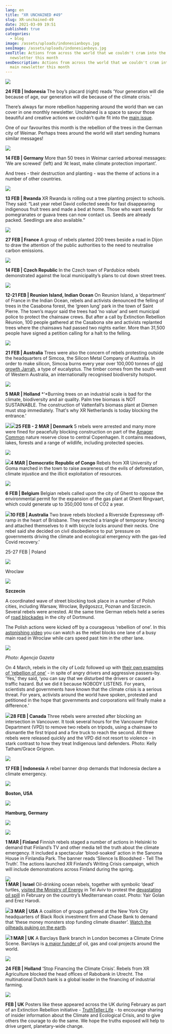 ```yaml
---
lang: en
title: "XR UNCHAINED #49"
slug: XR-unchained-49
date: 2021-03-09 19:51
published: true
categories:
  - blog
image: /assets/uploads/indonesianboys.jpg
seoImage: /assets/uploads/indonesianboys.jpg
seoTitle: Actions from across the world that we couldn't cram into the main
  newsletter this month
seoDescription: Actions from across the world that we couldn't cram into the
  main newsletter this month
---
```

![](/assets/uploads/1fdcf7af-2c74-4f68-8fd5-caebebe3233e.jpg)

**24 FEB | Indonesia** The boy’s placard (right) reads ‘Your generation will die because of age, our generation will die because of the climate crisis.’

There’s always far more rebellion happening around the world than we can cover in one monthly newsletter. Unchained is a space to savour those beautiful and creative actions we couldn’t quite fit into the [main issue](../global-newsletter-49/).

One of our favourites this month is the rebellion of the trees in the German city of Weimar. Perhaps trees around the world will start sending humans similar messages! 

![](/assets/uploads/f4a3d647-9c89-4f50-8277-b9c3b2c8ba09.jpg)

**14 FEB | Germany** More than 50 trees in Weimar carried arboreal messages: ‘We are screwed’ (left) and ‘At least, make climate protection important’.

And trees - their destruction and planting - was the theme of actions in a number of other countries. 

![](/assets/uploads/667ecacf-b18d-4c4e-a0b5-6f242aa41bf0.jpg)

**13 FEB | Rwanda** XR Rwanda is rolling out a tree planting project to schools. They said: “Last year rebel David collected seeds for fast disappearing indigenous fruit trees and made a bed at home. Those who want seeds for pomegranates or guava trees can now contact us. Seeds are already packed. Seedlings are also available.” 

![](/assets/uploads/planting.jpg)

**27 FEB | France** A group of rebels planted 200 trees beside a road in Dijon to draw the attention of the public authorities to the need to neutralise carbon emissions.

![](/assets/uploads/7b4c4f13-c901-40a1-972a-abb270d43a3a.jpg)

**14 FEB | Czech Republic** In the Czech town of Pardubice rebels demonstrated against the local municipality’s plans to cut down street trees.

![](/assets/uploads/9716d416-6481-4da3-876e-530cf24a26b4.jpg)

**12-21 FEB | Reunion Island, Indian Ocean** On Reunion Island, a ‘department’ of France in the Indian Ocean, rebels and activists denounced the felling of trees in the Casabona forest, the ‘green lung’ park in the town of Saint Pierre. The town’s mayor said the trees had ‘no value’ and sent municipal police to protect the chainsaw crews. But after a call by Extinction Rebellion Réunion, 100 people gathered at the Casabona site and activists replanted trees where the chainsaws had passed two nights earlier. More than 31,500 people have signed a petition calling for a halt to the felling.

![](/assets/uploads/577c8bc6-ed18-42b3-b046-f8b8afc6b65c.jpg)

**21 FEB | Australia** Trees were also the concern of rebels protesting outside the headquarters of Simcoa, the Silicon Metal Company of Australia. In order to make silicon, Simcoa burns every year over 100,000 tonnes of [old growth Jarrah](https://en.wikipedia.org/wiki/Jarrah_Forest), a type of eucalyptus. The timber comes from the south-west of Western Australia, an internationally recognised biodiversity hotspot.

![](/assets/uploads/f9530a95-fe94-4583-ac7e-b0f15d8ac4c8.jpg)

**5 MAR | Holland** *‘*Burning trees on an industrial scale is bad for the climate, biodiversity and air quality. Palm tree biomass is NOT SUSTAINABLE. The construction of Vattenfall’s biomass plant at Diemen must stop immediately. That's why XR Netherlands is today blocking the entrance.’

![](https://lh3.googleusercontent.com/6-1BYF83OsXNyCzPOvoCYCXVnGxlnC7Ycs3EZ1o0guPhxNljs4VPb2NeAMXPD93tqk2P4t4IycIH3b32DmV0-z2IDtaBi6lL4I7zPqCd-B0bodqY36t1o7fLmBrlRHK3EDUHZovE)![](https://lh6.googleusercontent.com/CIg6lqW2wjzVw2JA6Y13U0D9tlRcnjhgaPcsOYfmOqZppEQBXbHnVD0NJVlfj3EegS7LjD5Z35OMflz4-DwrcrUtns3kSREpR70fcI66G-APiC41-y_BsggTYdCtHM2yCmKjqqF3)**25 FEB - 2 MAR | Denmark** 5 rebels were arrested and many more were fined for peacefully blocking construction on part of the [Amager Common](https://ejatlas.org/conflict/frinds-of-amager-faelled) nature reserve close to central Copenhagen. It contains meadows, lakes, forests and a range of wildlife, including protected species.

![](/assets/uploads/dec43bee-6a1c-4b46-ab81-9e1d0d908ee2.jpg)

![](https://lh6.googleusercontent.com/B7QN2qQdTvX3U2bKkeJdVPt6mNDhyoW2ReP0fFWJqw2BzUfJT3MQ1aUrcKong7IY467hPvYk-5FARTKrlePwXuTQ7YOAIFXGNPeYvDqLqbqXQ-WyM3qe8rPYnHaN0V4-xsHYgukN)**4 MAR | Democratic Republic of Congo** Rebels from XR University of Goma marched in the town to raise awareness of the evils of deforestation, climate injustice and the illicit exploitation of resources.

![](/assets/uploads/7c08d3a2-c4bb-43bb-8c0e-d4ec1421c934.jpg)

**6 FEB | Belgium** Belgian rebels called upon the city of Ghent to oppose the environmental permit for the expansion of the gas plant at Ghent Ringvaart, which could generate up to 350,000 tons of CO2 a year.

![](https://lh3.googleusercontent.com/7FHYJy9b1ZKu3wkeIC5cS-wObnSiBcoczv7djKv1R-gsqZkqXbctANjqBdxOccAQXqWUvirsQcD9uhoVP-lEisyNO4z4ZsJ5XOnzICCVesuHYEib3JQESfIgDXsNZuHOXRy8J0zQ)**10 FEB | Australia** Two brave rebels blocked a Riverside Expressway off-ramp in the heart of Brisbane. They erected a triangle of temporary fencing and attached themselves to it with bicycle locks around their necks. One rebel said she decided on civil disobedience to put ‘pressure on governments driving the climate and ecological emergency with the gas-led Covid recovery.’

25-27 FEB | Poland

![](/assets/uploads/69da96af-ec98-4c55-8524-b271fef1a281.jpg)

Wroclaw

![](/assets/uploads/88024e40-0356-45c6-94b7-b3ccdc52c948.jpg)

**Szczecin**

A coordinated wave of street blocking took place in a number of Polish cities, including Warsaw, Wroclaw, Bydgoszcz, Poznan and Szczecin. Several rebels were arrested. At the same time German rebels held a series of [road blockades](https://twitter.com/i/status/1365728370957377539) in the city of Dortmund.

The Polish actions were kicked off by a courageous ‘rebellion of one’. In this [astonishing video](https://www.facebook.com/xrwroclaw/videos/254637819485441/?t=0) you can watch as the rebel blocks one lane of a busy main road in Wroclaw while cars speed past him in the other lane.

![](/assets/uploads/a3eabf1c-7034-4a50-a8dc-06567dd22dda.jpg)

*Photo: Agencja Gazeta*

On 4 March, rebels in the city of Lodz followed up with [their own examples of ‘rebellion of one’](https://www.facebook.com/xrlodz/videos/146618950567992/?t=20) - in spite of angry drivers and aggressive passers-by. ‘Yes,’ they said, ‘you can say that we disturbed the drivers or caused a traffic hazard. But we did it because NOBODY LISTENS. For years, scientists and governments have known that the climate crisis is a serious threat. For years, activists around the world have spoken, protested and petitioned in the hope that governments and corporations will finally make a difference.’

![](https://lh6.googleusercontent.com/MeuduOLp6646yqhi9gKxeJDmwBybHxjVT7bv6SK6gcEUF1gtrzFX4C3kiJp-IelHOKXZplumAC153Vsjg79kqGOfvNnufqf1vwBtjbU2kPFBBQZAsPRosxWJMWG4cZHddweLdy5a)**28 FEB | Canada** Three rebels were arrested after blocking an intersection in Vancouver. It took several hours for the Vancouver Police Department (VPD) to remove two rebels on tripods, using a chainsaw to dismantle the first tripod and a fire truck to reach the second. All three rebels were released quickly and the VPD did not resort to violence - in stark contrast to how they treat Indigenous land defenders. Photo: Kelly Tatham/Grace Grignon.

![](/assets/uploads/0ac91ddc-5b0f-4b4c-870f-28fbe142d6f2.jpg)

**17 FEB | Indonesia** A rebel banner drop demands that Indonesia declare a climate emergency.

![](/assets/uploads/9ff18794-cdb3-4d1f-a5ab-7a3235981efb.jpg)

**Boston, USA**

![](/assets/uploads/4b4ea8cd-0dc5-4ce9-87a9-82b384c0300a.jpg)

**Hamburg, Germany**

![](/assets/uploads/dd87ffa3-52cb-4c1c-8bf9-272b05a115f4.jpg)

![](/assets/uploads/fffb66ea-067e-4f3e-86ca-0fb34064fd7b.jpg)

**1 MAR | Finland** Finnish rebels staged a number of actions in Helsinki to demand that Finland’s TV and other media tell the truth about the climate emergency. It included a spectacular ‘blood-soaked’ action in the Sanoma House in Finlandia Park. The banner reads ‘Silence Is Bloodshed - Tell The Truth’. The actions launched XR Finland’s Writing Crisis campaign, which will include demonstrations across Finland during the spring.

![](https://lh3.googleusercontent.com/90f1PedadMRRcurmCA-dP2wAe-BMoeBquNAXv0VFgIrDJReuofi3ksQuFhPU1MoXltICYGz3-uJGcfKnmu5CiNuWnyzx2JHddl41hZ2q5Z-AVB8sTxYy-I1BcHf0trkF-YC9DWAg)\
**1 MAR | Israel** Oil-drinking ocean rebels, together with symbolic ‘dead’ turtles, [visited the Ministry of Energy](https://www.facebook.com/XRisrael/videos/290679172390742/?t=6) in Tel Aviv to protest the [devastating oil spill](https://en.wikipedia.org/wiki/2021_Israel_oil_spill) in February on the country’s Mediterranean coast. Photo: Yair Golan and Erez Harodi.

![](https://lh3.googleusercontent.com/RoQYOhj4osCo2YdgMoUYitZL8JmDyYCSsxQktcjfNr7gkRPaOEb4FNxOmayoLCPqGrNj_xlX5yn9IcTk-DDJI6xAGdnt1J-ajIMqPgrh25a09M9898Svn54J3ozzzGMtNfOF8Oz4)**3 MAR | USA** A coalition of groups gathered at the New York City headquarters of Black Rock investment firm and Chase Bank to demand that ‘these money monsters stop funding climate disaster’. [Watch the oilheads puking on the earth](https://twitter.com/i/status/1367230511668748288).

![](https://lh3.googleusercontent.com/-4g_5gSQOscCMOHYjhVqWWO7ffCPzXtV1JnJDy2EcUUXyVDP7IhFxkqegr3eTsZbLIqIiCpBW-WWzyyt1S0u2N1H2pMhMKgjnwA5-lZuAYdBOjpHXM8SKHl9blqG_xPrD3PZWn8Z)**1 MAR | UK** A Barclays Bank branch in London becomes a Climate Crime Scene. Barclays is [a major funder o](https://peopleandplanet.org/divest-barclays)f oil, gas and coal projects around the world.

![](/assets/uploads/59ae91e3-4106-42e9-aa57-3c8b2f47c668.jpg)

**24 FEB | Holland** ‘Stop Financing the Climate Crisis’. Rebels from XR Agriculture blocked the head offices of Rabobank in Utrecht. The multinational Dutch bank is a global leader in the financing of industrial farming.

![](/assets/uploads/704c8c19-260b-467b-84c0-1f180e7f7f76.jpg)

**FEB | UK** Posters like these appeared across the UK during February as part of an Extinction Rebellion initiative - [TruthTeller.Life](https://truthteller.life/) - to encourage sharing of insider information about the Climate and Ecological Crisis, and to give others the courage to do the same. We hope the truths exposed will help to drive urgent, planetary-wide change.